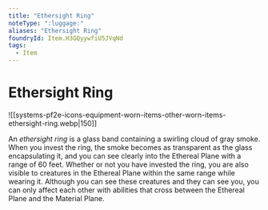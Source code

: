 ```yaml
---
title: "Ethersight Ring"
noteType: ":luggage:"
aliases: "Ethersight Ring"
foundryId: Item.H3GQyywfiU5JVqNd
tags:
  - Item
---
```


# Ethersight Ring
![[systems-pf2e-icons-equipment-worn-items-other-worn-items-ethersight-ring.webp|150]]

An _ethersight ring_ is a glass band containing a swirling cloud of gray smoke. When you invest the ring, the smoke becomes as transparent as the glass encapsulating it, and you can see clearly into the Ethereal Plane with a range of 60 feet. Whether or not you have invested the ring, you are also visible to creatures in the Ethereal Plane within the same range while wearing it. Although you can see these creatures and they can see you, you can only affect each other with abilities that cross between the Ethereal Plane and the Material Plane.

